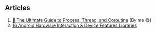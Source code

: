 ## Articles

1. [🧵 The Ultimate Guide to Process, Thread, and Coroutine](https://medium.com/@doanthanhtungnk123/the-ultimate-guide-to-process-thread-and-coroutine-58ba95a68f13) (By me 😋)
2. [16 Android Hardware Interaction & Device Features Libraries](https://freedium.cfd/https://medium.com/@niranjanky14/16-android-hardware-interaction-device-features-libraries-dfbde685b20a)